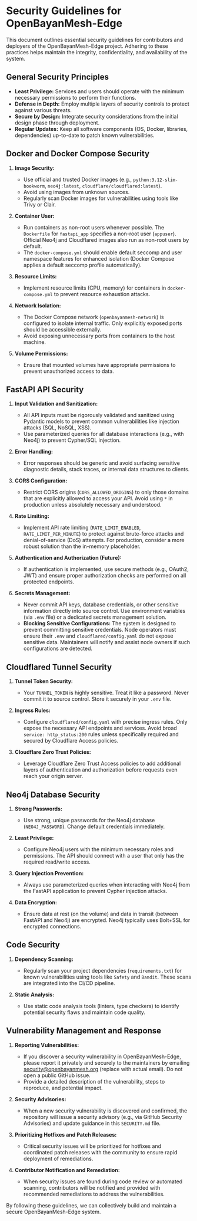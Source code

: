 # Security Guidelines for OpenBayanMesh-Edge

This document outlines essential security guidelines for contributors and deployers of the OpenBayanMesh-Edge project. Adhering to these practices helps maintain the integrity, confidentiality, and availability of the system.

## General Security Principles

-   **Least Privilege:** Services and users should operate with the minimum necessary permissions to perform their functions.
-   **Defense in Depth:** Employ multiple layers of security controls to protect against various threats.
-   **Secure by Design:** Integrate security considerations from the initial design phase through deployment.
-   **Regular Updates:** Keep all software components (OS, Docker, libraries, dependencies) up-to-date to patch known vulnerabilities.

## Docker and Docker Compose Security

1.  **Image Security:**
    -   Use official and trusted Docker images (e.g., `python:3.12-slim-bookworm`, `neo4j:latest`, `cloudflare/cloudflared:latest`).
    -   Avoid using images from unknown sources.
    -   Regularly scan Docker images for vulnerabilities using tools like Trivy or Clair.

2.  **Container User:**
    -   Run containers as non-root users whenever possible. The `Dockerfile` for `fastapi_app` specifies a non-root user (`appuser`). Official Neo4j and Cloudflared images also run as non-root users by default.
    -   The `docker-compose.yml` should enable default seccomp and user namespace features for enhanced isolation (Docker Compose applies a default seccomp profile automatically).

3.  **Resource Limits:**
    -   Implement resource limits (CPU, memory) for containers in `docker-compose.yml` to prevent resource exhaustion attacks.

4.  **Network Isolation:**
    -   The Docker Compose network (`openbayanmesh-network`) is configured to isolate internal traffic. Only explicitly exposed ports should be accessible externally.
    -   Avoid exposing unnecessary ports from containers to the host machine.

5.  **Volume Permissions:**
    -   Ensure that mounted volumes have appropriate permissions to prevent unauthorized access to data.

## FastAPI API Security

1.  **Input Validation and Sanitization:**
    -   All API inputs must be rigorously validated and sanitized using Pydantic models to prevent common vulnerabilities like injection attacks (SQL, NoSQL, XSS).
    -   Use parameterized queries for all database interactions (e.g., with Neo4j) to prevent Cypher/SQL injection.

2.  **Error Handling:**
    -   Error responses should be generic and avoid surfacing sensitive diagnostic details, stack traces, or internal data structures to clients.

3.  **CORS Configuration:**
    -   Restrict CORS origins (`CORS_ALLOWED_ORIGINS`) to only those domains that are explicitly allowed to access your API. Avoid using `*` in production unless absolutely necessary and understood.

4.  **Rate Limiting:**
    -   Implement API rate limiting (`RATE_LIMIT_ENABLED`, `RATE_LIMIT_PER_MINUTE`) to protect against brute-force attacks and denial-of-service (DoS) attempts. For production, consider a more robust solution than the in-memory placeholder.

5.  **Authentication and Authorization (Future):**
    -   If authentication is implemented, use secure methods (e.g., OAuth2, JWT) and ensure proper authorization checks are performed on all protected endpoints.

6.  **Secrets Management:**
    -   Never commit API keys, database credentials, or other sensitive information directly into source control. Use environment variables (via `.env` file) or a dedicated secrets management solution.
    -   **Blocking Sensitive Configurations:** The system is designed to prevent committing sensitive credentials. Node operators must ensure their `.env` and `cloudflared/config.yaml` do not expose sensitive data. Maintainers will notify and assist node owners if such configurations are detected.

## Cloudflared Tunnel Security

1.  **Tunnel Token Security:**
    -   Your `TUNNEL_TOKEN` is highly sensitive. Treat it like a password. Never commit it to source control. Store it securely in your `.env` file.

2.  **Ingress Rules:**
    -   Configure `cloudflared/config.yaml` with precise ingress rules. Only expose the necessary API endpoints and services. Avoid broad `service: http_status:200` rules unless specifically required and secured by Cloudflare Access policies.

3.  **Cloudflare Zero Trust Policies:**
    -   Leverage Cloudflare Zero Trust Access policies to add additional layers of authentication and authorization before requests even reach your origin server.

## Neo4j Database Security

1.  **Strong Passwords:**
    -   Use strong, unique passwords for the Neo4j database (`NEO4J_PASSWORD`). Change default credentials immediately.

2.  **Least Privilege:**
    -   Configure Neo4j users with the minimum necessary roles and permissions. The API should connect with a user that only has the required read/write access.

3.  **Query Injection Prevention:**
    -   Always use parameterized queries when interacting with Neo4j from the FastAPI application to prevent Cypher injection attacks.

4.  **Data Encryption:**
    -   Ensure data at rest (on the volume) and data in transit (between FastAPI and Neo4j) are encrypted. Neo4j typically uses Bolt+SSL for encrypted connections.

## Code Security

1.  **Dependency Scanning:**
    -   Regularly scan your project dependencies (`requirements.txt`) for known vulnerabilities using tools like `Safety` and `Bandit`. These scans are integrated into the CI/CD pipeline.

2.  **Static Analysis:**
    -   Use static code analysis tools (linters, type checkers) to identify potential security flaws and maintain code quality.

## Vulnerability Management and Response

1.  **Reporting Vulnerabilities:**
    -   If you discover a security vulnerability in OpenBayanMesh-Edge, please report it privately and securely to the maintainers by emailing [security@openbayanmesh.org](mailto:security@openbayanmesh.org) (replace with actual email). Do not open a public GitHub issue.
    -   Provide a detailed description of the vulnerability, steps to reproduce, and potential impact.

2.  **Security Advisories:**
    -   When a new security vulnerability is discovered and confirmed, the repository will issue a security advisory (e.g., via GitHub Security Advisories) and update guidance in this `SECURITY.md` file.

3.  **Prioritizing Hotfixes and Patch Releases:**
    -   Critical security issues will be prioritized for hotfixes and coordinated patch releases with the community to ensure rapid deployment of remediations.

4.  **Contributor Notification and Remediation:**
    -   When security issues are found during code review or automated scanning, contributors will be notified and provided with recommended remediations to address the vulnerabilities.

By following these guidelines, we can collectively build and maintain a secure OpenBayanMesh-Edge system.
